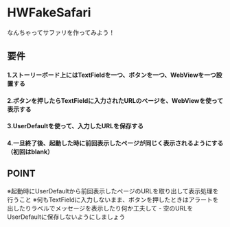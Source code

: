 # HWFakeSafari

なんちゃってサファリを作ってみよう！

## 要件
#### 1.ストーリーボード上にはTextFieldを一つ、ボタンを一つ、WebViewを一つ設置する
#### 2.ボタンを押したらTextFieldに入力されたURLのページを、WebViewを使って表示する
#### 3.UserDefaultを使って、入力したURLを保存する
#### 4.一旦終了後、起動した時に前回表示したページが同じく表示されるようにする（初回はblank）

## POINT

 ※起動時にUserDefaultから前回表示したページのURLを取り出して表示処理を行うこと
 ※何もTextFieldに入力しないまま、ボタンを押したときはアラートを出したりラベルでメッセージを表示したり何か工夫して -
 空のURLをUserDefaultに保存しないようにしましょう
